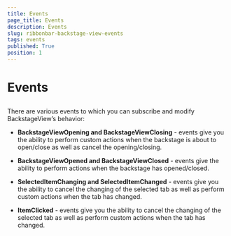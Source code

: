 ```yaml
---
title: Events
page_title: Events
description: Events
slug: ribbonbar-backstage-view-events
tags: events
published: True
position: 1
---
```


# Events



## 

There are various events to which you can subscribe and modify BackstageView’s behavior:

* __BackstageViewOpening and BackstageViewClosing__ - events give you the ability to perform custom actions when the backstage
			  	is about to open/close as well as cancel the opening/closing.

* __BackstageViewOpened and BackstageViewClosed__ - events give the ability
           to perform actions when the backstage has opened/closed.

* __SelectedItemChanging and SelectedItemChanged__ - events give you the ability to cancel the changing of the selected tab 
			  	as well as perform custom actions when the tab has changed.

* __ItemClicked__ - events give you the ability to cancel the changing of the selected tab as well as perform custom actions when
			  	the tab has changed.
